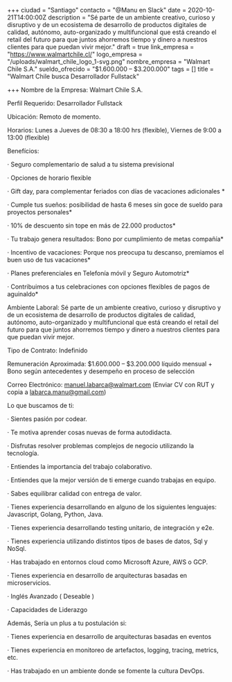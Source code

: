 +++
ciudad = "Santiago"
contacto = "@Manu en Slack"
date = 2020-10-21T14:00:00Z
description = "Sé parte de un ambiente creativo, curioso y disruptivo y de un ecosistema de desarrollo de productos digitales de calidad, autónomo, auto-organizado y multifuncional que está creando el retail del futuro para que juntos ahorremos tiempo y dinero a nuestros clientes para que puedan vivir mejor."
draft = true
link_empresa = "https://www.walmartchile.cl/"
logo_empresa = "/uploads/walmart_chile_logo_1-svg.png"
nombre_empresa = "Walmart Chile S.A."
sueldo_ofrecido = "$1.600.000 – $3.200.000"
tags = []
title = "Walmart Chile busca Desarrollador Fullstack"

+++
Nombre de la Empresa: Walmart Chile S.A.

Perfil Requerido: Desarrollador Fullstack

Ubicación: Remoto de momento.

Horarios: Lunes a Jueves de 08:30 a 18:00 hrs (flexible), Viernes de 9:00 a 13:00 (flexible)

Benefícios:

· Seguro complementario de salud a tu sistema previsional

· Opciones de horario flexible

· Gift day, para complementar feriados con días de vacaciones adicionales *

· Cumple tus sueños: posibilidad de hasta 6 meses sin goce de sueldo para proyectos personales*

· 10% de descuento sin tope en más de 22.000 productos*

· Tu trabajo genera resultados: Bono por cumplimiento de metas compañía*

· Incentivo de vacaciones: Porque nos preocupa tu descanso, premiamos el buen uso de tus vacaciones*

· Planes preferenciales en Telefonía móvil y Seguro Automotriz*

· Contribuimos a tus celebraciones con opciones flexibles de pagos de aguinaldo*

Ambiente Laboral: Sé parte de un ambiente creativo, curioso y disruptivo y de un ecosistema de desarrollo de productos digitales de calidad, autónomo, auto-organizado y multifuncional que está creando el retail del futuro para que juntos ahorremos tiempo y dinero a nuestros clientes para que puedan vivir mejor.

Tipo de Contrato: Indefinido

Remuneración Aproximada: $1.600.000 – $3.200.000 líquido mensual + Bono según antecedentes y desempeño en proceso de selección

Correo Electrónico: manuel.labarca@walmart.com (Enviar CV con RUT y copia a labarca.manu@gmail.com) 

Lo que buscamos de ti:

· Sientes pasión por codear.

· Te motiva aprender cosas nuevas de forma autodidacta.

· Disfrutas resolver problemas complejos de negocio utilizando la tecnología.

· Entiendes la importancia del trabajo colaborativo.

· Entiendes que la mejor versión de ti emerge cuando trabajas en equipo.

· Sabes equilibrar calidad con entrega de valor.

· Tienes experiencia desarrollando en alguno de los siguientes lenguajes: Javascript, Golang, Python, Java.

· Tienes experiencia desarrollando testing unitario, de integración y e2e.

· Tienes experiencia utilizando distintos tipos de bases de datos, Sql y NoSql.

· Has trabajado en entornos cloud como Microsoft Azure, AWS o GCP.

· Tienes experiencia en desarrollo de arquitecturas basadas en microservicios.

· Inglés Avanzado ( Deseable )

· Capacidades de Liderazgo

Además, Sería un plus a tu postulación si:

· Tienes experiencia en desarrollo de arquitecturas basadas en eventos

· Tienes experiencia en monitoreo de artefactos, logging, tracing, metrics, etc.

· Has trabajado en un ambiente donde se fomente la cultura DevOps.